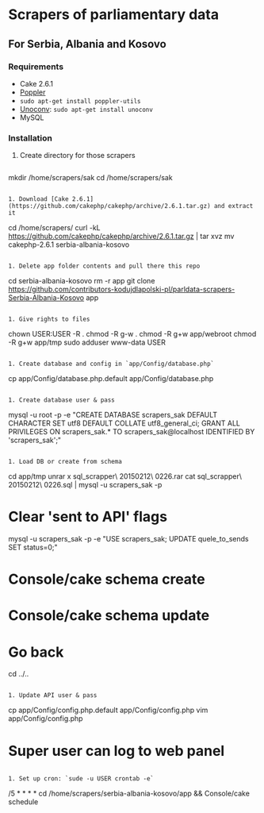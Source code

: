 # Scrapers of parliamentary data 
## For Serbia, Albania and Kosovo

### Requirements
- Cake 2.6.1
- [Poppler](http://poppler.freedesktop.org/)
- `sudo apt-get install poppler-utils`
- [Unoconv](http://dag.wiee.rs/home-made/unoconv/): `sudo apt-get install unoconv`
- MySQL

### Installation
1. Create directory for those scrapers

   ```
mkdir /home/scrapers/sak
cd /home/scrapers/sak
   ```

1. Download [Cake 2.6.1](https://github.com/cakephp/cakephp/archive/2.6.1.tar.gz) and extract it

   ```
cd /home/scrapers/
curl -kL https://github.com/cakephp/cakephp/archive/2.6.1.tar.gz | tar xvz
mv cakephp-2.6.1 serbia-albania-kosovo
   ```

1. Delete app folder contents and pull there this repo

   ```
cd serbia-albania-kosovo 
rm -r app
git clone https://github.com/contributors-kodujdlapolski-pl/parldata-scrapers-Serbia-Albania-Kosovo app
   ```

1. Give rights to files

   ```
chown USER:USER -R .
chmod -R g-w .
chmod -R g+w app/webroot
chmod -R g+w app/tmp
sudo adduser www-data USER
   ```

1. Create database and config in `app/Config/database.php`

   ```
cp app/Config/database.php.default app/Config/database.php
   ```

1. Create database user & pass
   
   ```
mysql -u root -p -e "CREATE DATABASE scrapers_sak DEFAULT CHARACTER SET utf8
  DEFAULT COLLATE utf8_general_ci; GRANT ALL PRIVILEGES ON scrapers_sak.* TO scrapers_sak@localhost IDENTIFIED BY 'scrapers_sak';"
   ```

1. Load DB or create from schema

   ```
cd app/tmp
unrar x sql_scrapper\ 20150212\ 0226.rar
cat sql_scrapper\ 20150212\ 0226.sql | mysql -u scrapers_sak -p   

# Clear 'sent to API' flags
mysql -u scrapers_sak -p -e "USE scrapers_sak; UPDATE quele_to_sends SET status=0;"
   
# Console/cake schema create
# Console/cake schema update

# Go back
cd ../..
   ```

1. Update API user & pass

   ```
cp app/Config/config.php.default app/Config/config.php
vim app/Config/config.php
# Super user can log to web panel
   ```

1. Set up cron: `sude -u USER crontab -e`

   ```
/5 * * * * cd /home/scrapers/serbia-albania-kosovo/app && Console/cake schedule
   ```
